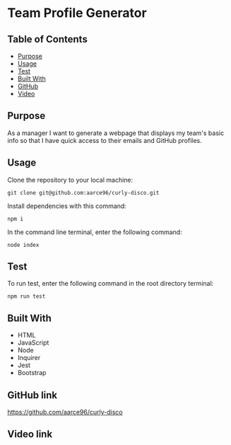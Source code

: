 # Team Profile Generator

## Table of Contents 

- [Purpose](#purpose)
- [Usage](#usage)
- [Test](#test)
- [Built With](#built-with)
- [GitHub](#github-link)
- [Video](#video-link)

## Purpose 

As a manager I want to generate a webpage that displays my team's basic info so that I have quick access to their emails and GitHub profiles.

## Usage

Clone the repository to your local machine:
```
git clone git@github.com:aarce96/curly-disco.git
```

Install dependencies with this command:
```
npm i
```
In the command line terminal, enter the following command:
```
node index
```

## Test 

To run test, enter the following command in the root directory terminal:

```
npm run test
```

## Built With

* HTML
* JavaScript
* Node
* Inquirer
* Jest 
* Bootstrap

## GitHub link

https://github.com/aarce96/curly-disco

## Video link

